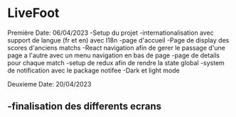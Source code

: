 # LiveFoot


Première Date: 06/04/2023
-Setup du projet
-internationalisation avec support de langue (fr et en) avec I18n
-page d'accueil
-Page de display des scores d'anciens matchs
-React navigation afin de gerer le passage d'une page a l'autre avec un menu navigation en bas de page
-page de details pour chaque match
-setup de redux afin de rendre la state global
-system de notification avec le package notifee
-Dark et light mode




Deuxieme Date: 20/04/2023

-finalisation des differents ecrans 
-





